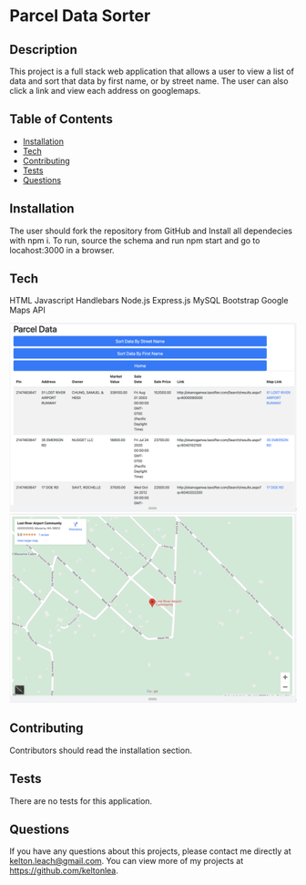 # Parcel Data Sorter

## Description 
This project is a full stack web application that allows a user to view a list of data and sort that data by first name, or by street name. The user can also click a link and view each address on googlemaps. 

## Table of Contents
* [Installation](#installation)
* [Tech](#Tech)
* [Contributing](#contributing)
* [Tests](#tests)
* [Questions](#questions)

## Installation 
The user should fork the repository from GitHub and Install all dependecies with npm i. To run, source the schema and run npm start and go to locahost:3000 in a browser. 

## Tech
HTML
Javascript
Handlebars
Node.js
Express.js
MySQL
Bootstrap
Google Maps API



![Screenshot of search results](./assets/images/parcelscreenshot.png)
![Screenshot of search results](./assets/images/parcelscreenshot2.png)




## Contributing 
Contributors should read the installation section. 

## Tests
There are no tests for this application. 

## Questions
If you have any questions about this projects, please contact me directly at kelton.leach@gmail.com. You can view more of my projects at https://github.com/keltonlea.